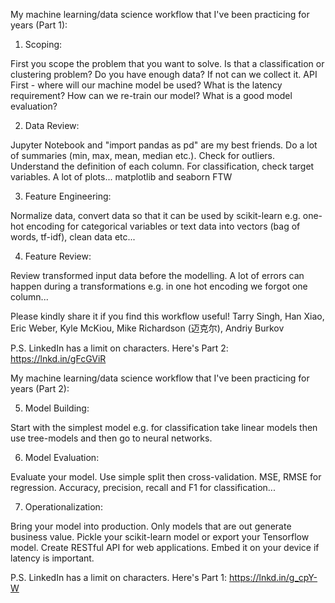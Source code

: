 My machine learning/data science workflow that I've been practicing for years (Part 1):

1. Scoping:

First you scope the problem that you want to solve. Is that a classification or clustering problem? Do you have enough data? If not can we collect it. API First - where will our machine model be used? What is the latency requirement? How can we re-train our model? What is a good model evaluation?

2. Data Review:

Jupyter Notebook and "import pandas as pd" are my best friends. Do a lot of summaries (min, max, mean, median etc.). Check for outliers. Understand the definition of each column. For classification, check target variables. A lot of plots... matplotlib and seaborn FTW

3. Feature Engineering:

Normalize data, convert data so that it can be used by scikit-learn e.g. one-hot encoding for categorical variables or text data into vectors (bag of words, tf-idf), clean data etc...

4. Feature Review:

Review transformed input data before the modelling. A lot of errors can happen during a transformations e.g. in one hot encoding we forgot one column...

Please kindly share it if you find this workflow useful! Tarry Singh, Han Xiao, Eric Weber, Kyle McKiou, Mike Richardson (迈克尔), Andriy Burkov

P.S. LinkedIn has a limit on characters. 
Here's Part 2: https://lnkd.in/gFcGViR

My machine learning/data science workflow that I've been practicing for years (Part 2):

5. Model Building:

Start with the simplest model e.g. for classification take linear models then use tree-models and then go to neural networks.

6. Model Evaluation:

Evaluate your model. Use simple split then cross-validation. MSE, RMSE for regression. Accuracy, precision, recall and F1 for classification...

7. Operationalization:

Bring your model into production. Only models that are out generate business value. Pickle your scikit-learn model or export your Tensorflow model. Create RESTful API for web applications. Embed it on your device if latency is important.


P.S. LinkedIn has a limit on characters. 
Here's Part 1: https://lnkd.in/g_cpY-W

